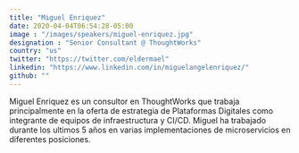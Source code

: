 ```yaml
---
title: "Miguel Enriquez"
date: 2020-04-04T06:54:28-05:00
image : "/images/speakers/miguel-enriquez.jpg"
designation : "Senior Consultant @ ThoughtWorks"
country: "us"
twitter: "https://twitter.com/eldermael"
linkedin: "https://www.linkedin.com/in/miguelangelenriquez/"
github: ""
---
```


Miguel Enriquez es un consultor en ThoughtWorks que trabaja principalmente en la oferta de estrategia de Plataformas Digitales como integrante de equipos de infraestructura y CI/CD. Miguel ha trabajado durante los ultimos 5 años en varias implementaciones de microservicios en diferentes posiciones.